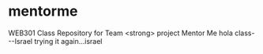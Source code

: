 mentorme
========

WEB301 Class Repository for Team &lt;strong> project Mentor Me
hola class---Israel
trying it again...israel